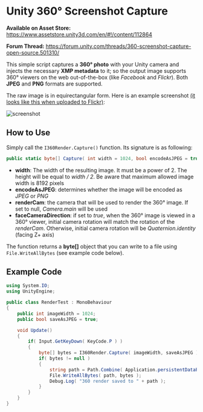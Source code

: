# Unity 360° Screenshot Capture

**Available on Asset Store:** https://www.assetstore.unity3d.com/en/#!/content/112864

**Forum Thread:** https://forum.unity.com/threads/360-screenshot-capture-open-source.501310/

This simple script captures a **360° photo** with your Unity camera and injects the necessary **XMP metadata** to it; so the output image supports 360° viewers on the web out-of-the-box (like *Facebook* and *Flickr*). Both **JPEG** and **PNG** formats are supported.

The raw image is in equirectangular form. Here is an example screenshot [(it looks like this when uploaded to Flickr)](https://flic.kr/p/VPxPwY):

![screenshot](360render.jpeg)

## How to Use
Simply call the `I360Render.Capture()` function. Its signature is as following:

```csharp
public static byte[] Capture( int width = 1024, bool encodeAsJPEG = true, Camera renderCam = null, bool faceCameraDirection = true );
```

- **width**: The width of the resulting image. It must be a power of 2. The height will be equal to *width / 2*. Be aware that maximum allowed image width is 8192 pixels
- **encodeAsJPEG**: determines whether the image will be encoded as *JPEG* or *PNG*
- **renderCam**: the camera that will be used to render the 360° image. If set to null, *Camera.main* will be used
- **faceCameraDirection**: if set to *true*, when the 360° image is viewed in a 360° viewer, initial camera rotation will match the rotation of the *renderCam*. Otherwise, initial camera rotation will be *Quaternion.identity* (facing Z+ axis)

The function returns a **byte[]** object that you can write to a file using `File.WriteAllBytes` (see example code below).

## Example Code

```csharp
using System.IO;
using UnityEngine;

public class RenderTest : MonoBehaviour
{
	public int imageWidth = 1024;
	public bool saveAsJPEG = true;

	void Update()
	{
		if( Input.GetKeyDown( KeyCode.P ) )
		{
			byte[] bytes = I360Render.Capture( imageWidth, saveAsJPEG );
			if( bytes != null )
			{
				string path = Path.Combine( Application.persistentDataPath, "360render" + ( saveAsJPEG ? ".jpeg" : ".png" ) );
				File.WriteAllBytes( path, bytes );
				Debug.Log( "360 render saved to " + path );
			}
		}
	}
}
```
